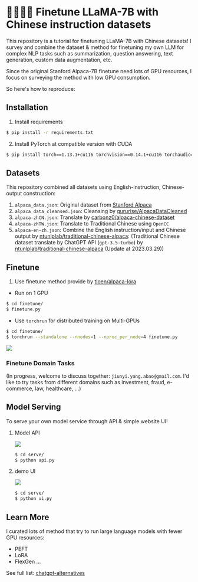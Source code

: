 # 🦙🧋🇹🇼 Finetune LLaMA-7B with Chinese instruction datasets

This repository is a tutorial for finetuning LLaMA-7B with Chinese datasets! 
I survey and combine the dataset & method for finetuning my own LLM for complex NLP tasks such as summarization, question answering, text generation, custom data augmentation, etc. 

Since the original Stanford Alpaca-7B finetune need lots of GPU resources, I focus on surveying the method with low GPU consumption.

So here's how to reproduce:


## Installation

1. Install requirements

```bash
$ pip install -r requirements.txt
```

2. Install PyTorch at compatible version with CUDA

```bash
$ pip install torch==1.13.1+cu116 torchvision==0.14.1+cu116 torchaudio==0.13.1+cu116 --extra-index-url https://download.pytorch.org/whl/cu116
```


## Datasets

This repository combined all datasets using English-instruction, Chinese-output construction:

1. `alpaca_data.json`: Original dataset from [Stanford Alpaca](https://github.com/tatsu-lab/stanford_alpaca)
2. `alpaca_data_cleansed.json`: Cleansing by [gururise/AlpacaDataCleaned](https://github.com/gururise/AlpacaDataCleaned)
3. `alpaca-zhCN.json`: Translate by [carbonz0/alpaca-chinese-dataset](https://github.com/carbonz0/alpaca-chinese-dataset)
4. `alpaca-zhTW.json`: Translate to Traditional Chinese using `OpenCC`
5. `alpaca-en-zh.json`: Combine the English instruction/input and Chinese output by [ntunlplab/traditional-chinese-alpaca](https://github.com/ntunlplab/traditional-chinese-alpaca): (Traditional Chinese dataset translate by ChatGPT API (`gpt-3.5-turbo`) by [ntunlplab/traditional-chinese-alpaca](https://github.com/ntunlplab/traditional-chinese-alpaca) (Update at 2023.03.29))


## Finetune

1. Use finetune method provide by [tloen/alpaca-lora](https://github.com/tloen/alpaca-lora)

- Run on 1 GPU

```bash
$ cd finetune/
$ finetune.py
```

- Use `torchrun` for distributed training on Multi-GPUs

```bash
$ cd finetune/
$ torchrun --standalone --nnodes=1 --nproc_per_node=4 finetune.py
```

![](https://i.imgur.com/Czw3AAx.png)

### Finetune Domain Tasks

(In progress, welcome to discuss together: `jiunyi.yang.abao@gmail.com`. I'd like to try tasks from different domains such as investment, fraud, e-commerce, law, healthcare, ...)


## Model Serving
To serve your own model service through API & simple website UI!

1. Model API

    ![](https://i.imgur.com/lkJnZ92.png)

    ```bash
    $ cd serve/
    $ python api.py
    ```

2. demo UI

    ![](https://i.imgur.com/SnihV9H.png)

    ```bash
    $ cd serve/
    $ python ui.py
    ```


## Learn More 

I curated lots of method that try to run large language models with fewer GPU resources:

- PEFT
- LoRA
- FlexGen
...

See full list: [chatgpt-alternatives](https://github.com/A-baoYang/chatgpt-alternatives)
